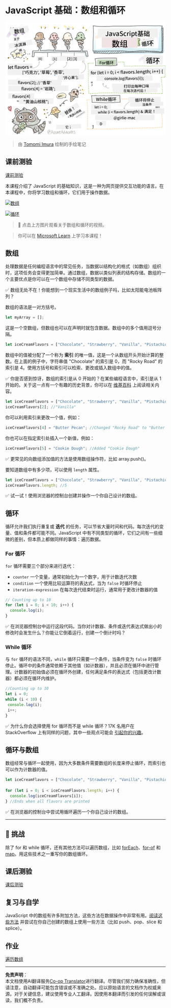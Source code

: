 <!--
CO_OP_TRANSLATOR_METADATA:
{
  "original_hash": "9029f96b0e034839c1799f4595e4bb66",
  "translation_date": "2025-08-29T14:49:03+00:00",
  "source_file": "2-js-basics/4-arrays-loops/README.md",
  "language_code": "zh"
}
-->
# JavaScript 基础：数组和循环

![JavaScript 基础 - 数组](../../../../translated_images/webdev101-js-arrays.439d7528b8a294558d0e4302e448d193f8ad7495cc407539cc81f1afe904b470.zh.png)
> 由 [Tomomi Imura](https://twitter.com/girlie_mac) 绘制的手绘笔记

## 课前测验
[课前测验](https://ff-quizzes.netlify.app/web/quiz/13)

本课程介绍了 JavaScript 的基础知识，这是一种为网页提供交互功能的语言。在本课程中，你将学习数组和循环，它们用于操作数据。

[![数组](https://img.youtube.com/vi/1U4qTyq02Xw/0.jpg)](https://youtube.com/watch?v=1U4qTyq02Xw "Arrays")

[![循环](https://img.youtube.com/vi/Eeh7pxtTZ3k/0.jpg)](https://www.youtube.com/watch?v=Eeh7pxtTZ3k "Loops")

> 🎥 点击上方图片观看关于数组和循环的视频。

> 你可以在 [Microsoft Learn](https://docs.microsoft.com/learn/modules/web-development-101-arrays/?WT.mc_id=academic-77807-sagibbon) 上学习本课程！

## 数组

处理数据是任何编程语言中的常见任务，当数据以结构化的格式（如数组）组织时，这项任务会变得更加简单。通过数组，数据以类似列表的结构存储。数组的一个主要优点是你可以在一个数组中存储不同类型的数据。

✅ 数组无处不在！你能想到一个现实生活中的数组例子吗，比如太阳能电池板阵列？

数组的语法是一对方括号。

```javascript
let myArray = [];
```

这是一个空数组，但数组也可以在声明时就包含数据。数组中的多个值用逗号分隔。

```javascript
let iceCreamFlavors = ["Chocolate", "Strawberry", "Vanilla", "Pistachio", "Rocky Road"];
```

数组中的值被分配了一个称为 **索引** 的唯一值，这是一个从数组开头开始计算的整数。在上面的例子中，字符串值 "Chocolate" 的索引是 0，而 "Rocky Road" 的索引是 4。使用方括号和索引可以检索、更改或插入数组中的值。

✅ 你是否感到惊讶，数组的索引是从 0 开始的？在某些编程语言中，索引是从 1 开始的。关于这一点有一个有趣的历史背景，你可以在 [维基百科](https://en.wikipedia.org/wiki/Zero-based_numbering) 上阅读相关内容。

```javascript
let iceCreamFlavors = ["Chocolate", "Strawberry", "Vanilla", "Pistachio", "Rocky Road"];
iceCreamFlavors[2]; //"Vanilla"
```

你可以利用索引来更改一个值，例如：

```javascript
iceCreamFlavors[4] = "Butter Pecan"; //Changed "Rocky Road" to "Butter Pecan"
```

你也可以在指定索引处插入一个新值，例如：

```javascript
iceCreamFlavors[5] = "Cookie Dough"; //Added "Cookie Dough"
```

✅ 更常见的向数组添加值的方法是使用数组操作符，比如 array.push()。

要知道数组中有多少项，可以使用 `length` 属性。

```javascript
let iceCreamFlavors = ["Chocolate", "Strawberry", "Vanilla", "Pistachio", "Rocky Road"];
iceCreamFlavors.length; //5
```

✅ 试一试！使用浏览器的控制台创建并操作一个你自己设计的数组。

## 循环

循环允许我们执行重复或 **迭代** 的任务，可以节省大量时间和代码。每次迭代的变量、值和条件都可能不同。JavaScript 中有不同类型的循环，它们之间有一些细微的差别，但本质上都做同样的事情：遍历数据。

### For 循环

`for` 循环需要三个部分来进行迭代：
- `counter` 一个变量，通常初始化为一个数字，用于计数迭代次数
- `condition` 一个使用比较运算符的表达式，当为 `false` 时循环停止
- `iteration-expression` 在每次迭代结束时运行，通常用于更改计数器的值

```javascript
// Counting up to 10
for (let i = 0; i < 10; i++) {
  console.log(i);
}
```

✅ 在浏览器控制台中运行这段代码。当你对计数器、条件或迭代表达式做出小的修改时会发生什么？你能让它倒着运行，创建一个倒计时吗？

### While 循环

与 `for` 循环的语法不同，`while` 循环只需要一个条件，当条件变为 `false` 时循环停止。循环中的条件通常依赖于其他值（如计数器），并且必须在循环中进行管理。计数器的初始值必须在循环外创建，任何满足条件的表达式（包括更改计数器）都必须在循环内维护。

```javascript
//Counting up to 10
let i = 0;
while (i < 10) {
 console.log(i);
 i++;
}
```

✅ 为什么你会选择使用 for 循环而不是 while 循环？17K 名用户在 StackOverflow 上有同样的问题，其中一些观点可能会 [引起你的兴趣](https://stackoverflow.com/questions/39969145/while-loops-vs-for-loops-in-javascript)。

## 循环与数组

数组经常与循环一起使用，因为大多数条件需要数组的长度来停止循环，而索引也可以作为计数器的值。

```javascript
let iceCreamFlavors = ["Chocolate", "Strawberry", "Vanilla", "Pistachio", "Rocky Road"];

for (let i = 0; i < iceCreamFlavors.length; i++) {
  console.log(iceCreamFlavors[i]);
} //Ends when all flavors are printed
```

✅ 在浏览器的控制台中尝试用循环遍历一个你自己设计的数组。

---

## 🚀 挑战

除了 for 和 while 循环，还有其他方法可以遍历数组，比如 [forEach](https://developer.mozilla.org/docs/Web/JavaScript/Reference/Global_Objects/Array/forEach)、[for-of](https://developer.mozilla.org/docs/Web/JavaScript/Reference/Statements/for...of) 和 [map](https://developer.mozilla.org/docs/Web/JavaScript/Reference/Global_Objects/Array/map)。用这些技术之一重写你的数组循环。

## 课后测验
[课后测验](https://ff-quizzes.netlify.app/web/quiz/14)

## 复习与自学

JavaScript 中的数组有许多附加方法，这些方法在数据操作中非常有用。[阅读这些方法](https://developer.mozilla.org/docs/Web/JavaScript/Reference/Global_Objects/Array) 并尝试在你自己创建的数组上使用一些方法（比如 push、pop、slice 和 splice）。

## 作业

[遍历数组](assignment.md)

---

**免责声明**：  
本文档使用AI翻译服务[Co-op Translator](https://github.com/Azure/co-op-translator)进行翻译。尽管我们努力确保准确性，但请注意，自动翻译可能包含错误或不准确之处。应以原始语言的文档作为权威来源。对于关键信息，建议使用专业人工翻译。因使用本翻译而引发的任何误解或误读，我们概不负责。